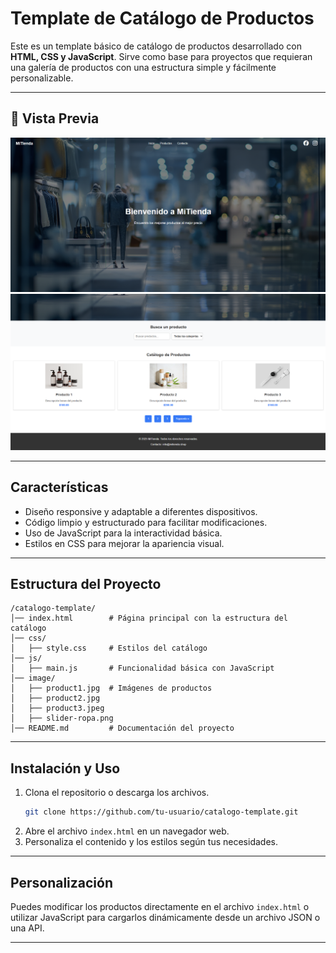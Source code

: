 # Template de Catálogo de Productos

Este es un template básico de catálogo de productos desarrollado con **HTML, CSS y JavaScript**. Sirve como base para proyectos que requieran una galería de productos con una estructura simple y fácilmente personalizable.

---

## 🎨 Vista Previa
![Catalogo Preview](./image/catalago001.png)
![Catalogo Preview](./image/catalago002.png)

---

## Características
- Diseño responsive y adaptable a diferentes dispositivos.
- Código limpio y estructurado para facilitar modificaciones.
- Uso de JavaScript para la interactividad básica.
- Estilos en CSS para mejorar la apariencia visual.

---

## Estructura del Proyecto
```
/catalogo-template/
│── index.html        # Página principal con la estructura del catálogo
│── css/
│   ├── style.css     # Estilos del catálogo
│── js/
│   ├── main.js       # Funcionalidad básica con JavaScript
│── image/
│   ├── product1.jpg  # Imágenes de productos
│   ├── product2.jpg
│   ├── product3.jpeg
│   ├── slider-ropa.png
│── README.md         # Documentación del proyecto
```

---

## Instalación y Uso
1. Clona el repositorio o descarga los archivos.
   ```bash
   git clone https://github.com/tu-usuario/catalogo-template.git
   ```
2. Abre el archivo `index.html` en un navegador web.
3. Personaliza el contenido y los estilos según tus necesidades.

---

## Personalización
Puedes modificar los productos directamente en el archivo `index.html` o utilizar JavaScript para cargarlos dinámicamente desde un archivo JSON o una API.

---
